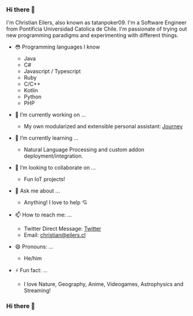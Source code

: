 ### Hi there 👋

I'm Christian Eilers, also known as tatanpoker09. I'm a Software Engineer from Pontificia Universidad Catolica de Chile. I'm passionate of trying out new programming paradigms and experimenting with different things.

- 😳 Programming languages I know
  - Java
  - C#
  - Javascript / Typescript
  - Ruby
  - C/C++
  - Kotlin
  - Python
  - PHP


- 🔭 I’m currently working on ...
  - My own modularized and extensible personal assistant: [Journey](https://github.com/tatanpoker09/Journey)
- 🌱 I’m currently learning ... 
  - Natural Language Processing and custom addon deployment/integration.
- 👯 I’m looking to collaborate on ...
  - Fun IoT projects!
- 💬 Ask me about ...
  - Anything! I love to help 💘
- 📫 How to reach me: ...
  - Twitter Direct Message: [Twitter](https://twitter.com/tatanpoker09)
  - Email: christian@eilers.cl
- 😄 Pronouns: ...
  - He/him
- ⚡ Fun fact: ...
  - I love Nature, Geography, Anime, Videogames, Astrophysics and Streaming!


### Hi there 👋
